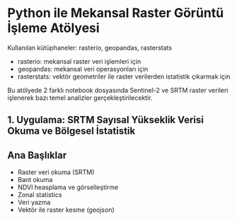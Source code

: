 # Python ile Mekansal Raster Görüntü İşleme Atölyesi

Kullanılan kütüphaneler: rasterio, geopandas, rasterstats

* rasterio: mekansal raster veri işlemleri için
* geopandas: mekansal veri operasyonları için
* rasterstats: vektör geometriler ile raster verilerden istatistik çıkarmak için

Bu atölyede 2 farklı notebook dosyasında Sentinel-2 ve SRTM raster verileri işlenerek bazı temel analizler gerçekleştirilecektir. 

## 1. Uygulama: SRTM Sayısal Yükseklik Verisi Okuma ve Bölgesel İstatistik



## Ana Başlıklar

* Raster veri okuma (SRTM)
* Bant okuma
* NDVI heasplama ve görselleştirme
* Zonal statistics
* Veri yazma 
* Vektör ile raster kesme (geojson)

